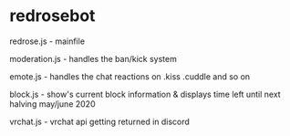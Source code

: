 # redrosebot

redrose.js - mainfile

moderation.js - handles the ban/kick system

emote.js - handles the chat reactions on .kiss .cuddle and so on

block.js - show's current block information & displays time left until next halving may/june 2020

vrchat.js - vrchat api getting returned in discord

